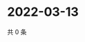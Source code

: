 # 2022-03-13

共 0 条

<!-- BEGIN WEIBO -->
<!-- 最后更新时间 Sun Mar 13 2022 03:11:49 GMT+0800 (China Standard Time) -->

<!-- END WEIBO -->
